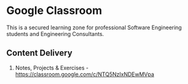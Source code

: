 # Google Classroom

This is a secured learning zone  for professional Software Engineering students and Engineering Consultants.

## Content Delivery

1. Notes, Projects & Exercises  - https://classroom.google.com/c/NTQ5NzIxNDEwMVpa
